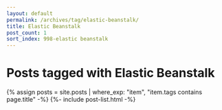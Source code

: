 ```yaml
---
layout: default
permalink: /archives/tag/elastic-beanstalk/
title: Elastic Beanstalk
post_count: 1
sort_index: 998-elastic beanstalk
---
```

<h1 class="page-heading">Posts tagged with Elastic Beanstalk</h1>
{% assign posts = site.posts | where_exp: "item", "item.tags contains page.title" -%}
{%- include post-list.html -%}
